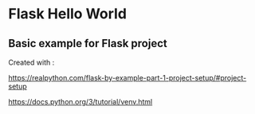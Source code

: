 # Flask Hello World
## Basic example for Flask project 

Created with :

https://realpython.com/flask-by-example-part-1-project-setup/#project-setup

https://docs.python.org/3/tutorial/venv.html
